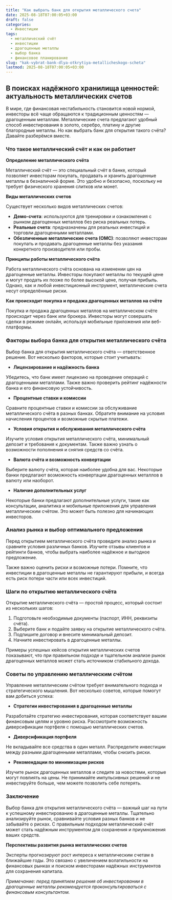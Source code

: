 ```yaml
---
title: "Как выбрать банк для открытия металлического счета"
date: 2025-08-18T07:00:05+03:00
draft: false
categories:
  - Инвестиции
tags:
  - металлический счёт
  - инвестиции
  - драгоценные металлы
  - выбор банка
  - финансовое планирование
slug: "kak-vybrat-bank-dlya-otkrytiya-metallicheskogo-scheta"
lastmod: 2025-08-18T07:00:05+03:00
---
```


## В поисках надёжного хранилища ценностей: актуальность металлических счетов

В мире, где финансовая нестабильность становится новой нормой, инвесторы всё чаще обращаются к традиционным ценностям — драгоценным металлам. Металлические счета предлагают удобный способ инвестирования в золото, серебро, платину и другие благородные металлы. Но как выбрать банк для открытия такого счёта? Давайте разберёмся вместе.

### Что такое металлический счёт и как он работает

**Определение металлического счёта**

Металлический счёт — это специальный счёт в банке, который позволяет инвесторам покупать, продавать и хранить драгоценные металлы в безналичной форме. Это удобно и безопасно, поскольку не требует физического хранения слитков или монет.

**Виды металлических счетов**

Существует несколько видов металлических счетов:

- **Демо-счета**: используются для тренировки и ознакомления с рынком драгоценных металлов без риска реальных потерь.
- **Реальные счета**: предназначены для реальных инвестиций и торговли драгоценными металлами.
- **Обезличенные металлические счета (ОМС)**: позволяют инвесторам покупать и продавать драгоценные металлы без указания конкретного производителя или пробы.

**Принципы работы металлического счёта**

Работа металлического счёта основана на изменении цен на драгоценные металлы. Инвесторы покупают металлы по текущей цене и могут продать их позже по более высокой цене, получая прибыль. Однако, как и любой инвестиционный инструмент, металлические счета несут определённые риски.

**Как происходит покупка и продажа драгоценных металлов на счёте**

Покупка и продажа драгоценных металлов на металлическом счёте происходит через банк или брокера. Инвесторы могут совершать сделки в режиме онлайн, используя мобильные приложения или веб-платформы.

### Факторы выбора банка для открытия металлического счёта

Выбор банка для открытия металлического счёта — ответственное решение. Вот несколько факторов, которые стоит учитывать:

- **Лицензирование и надёжность банка**

Убедитесь, что банк имеет лицензию на проведение операций с драгоценными металлами. Также важно проверить рейтинг надёжности банка и его финансовую устойчивость.

- **Процентные ставки и комиссии**

Сравните процентные ставки и комиссии за обслуживание металлического счёта в разных банках. Обратите внимание на условия начисления процентов и возможные скрытые платежи.

- **Условия открытия и обслуживания металлического счёта**

Изучите условия открытия металлического счёта, минимальный депозит и требования к документам. Также важно узнать о возможности пополнения и снятия средств со счёта.

- **Валюта счёта и возможность конвертации**

Выберите валюту счёта, которая наиболее удобна для вас. Некоторые банки предлагают возможность конвертации драгоценных металлов в валюту или наоборот.

- **Наличие дополнительных услуг**

Некоторые банки предлагают дополнительные услуги, такие как консультации, аналитика и мобильные приложения для управления металлическим счётом. Это может быть полезно для начинающих инвесторов.

### Анализ рынка и выбор оптимального предложения

Перед открытием металлического счёта проведите анализ рынка и сравните условия различных банков. Изучите отзывы клиентов и рейтинги банков, чтобы выбрать наиболее надёжное и выгодное предложение.

Также важно оценить риски и возможные потери. Помните, что инвестиции в драгоценные металлы не гарантируют прибыли, и всегда есть риск потери части или всех инвестиций.

### Шаги по открытию металлического счёта

Открытие металлического счёта — простой процесс, который состоит из нескольких шагов:

1. Подготовьте необходимые документы (паспорт, ИНН, реквизиты счёта).
2. Выберите банк и подайте заявку на открытие металлического счёта.
3. Подпишите договор и внесите минимальный депозит.
4. Начните инвестировать в драгоценные металлы.

Примеры успешных кейсов открытия металлических счетов показывают, что при правильном подходе и тщательном анализе рынок драгоценных металлов может стать источником стабильного дохода.

### Советы по управлению металлическим счётом

Управление металлическим счётом требует внимательного подхода и стратегического мышления. Вот несколько советов, которые помогут вам добиться успеха:

- **Стратегии инвестирования в драгоценные металлы**

Разработайте стратегию инвестирования, которая соответствует вашим финансовым целям и уровню риска. Рассмотрите возможность диверсификации портфеля с помощью металлических счетов.

- **Диверсификация портфеля**

Не вкладывайте все средства в один металл. Распределите инвестиции между разными драгоценными металлами, чтобы снизить риски.

- **Рекомендации по минимизации рисков**

Изучите рынок драгоценных металлов и следите за новостями, которые могут повлиять на цены. Не принимайте импульсивных решений и не инвестируйте больше, чем можете позволить себе потерять.

### Заключение

Выбор банка для открытия металлического счёта — важный шаг на пути к успешному инвестированию в драгоценные металлы. Тщательно анализируйте рынок, сравнивайте условия разных банков и не забывайте о рисках. С правильным подходом металлический счёт может стать надёжным инструментом для сохранения и приумножения ваших средств.

**Перспективы развития рынка металлических счетов**

Эксперты прогнозируют рост интереса к металлическим счетам в ближайшие годы. Это связано с увеличением волатильности на финансовых рынках и поиском инвесторами надёжных инструментов для сохранения капитала.

*Примечание: перед принятием решения об инвестировании в драгоценные металлы рекомендуется проконсультироваться с финансовым консультантом.*
